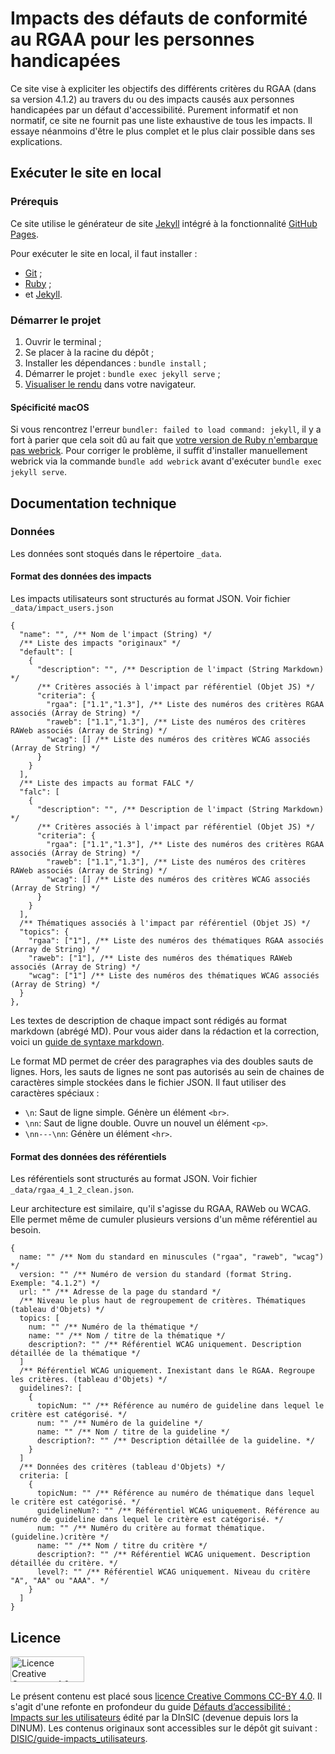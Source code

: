 # Impacts des défauts de conformité au RGAA pour les personnes handicapées

Ce site vise à expliciter les objectifs des différents critères du RGAA (dans sa version 4.1.2) au travers du ou des impacts causés aux personnes handicapées par un défaut d'accessibilité.
Purement informatif et non normatif, ce site ne fournit pas une liste exhaustive de tous les impacts. Il essaye néanmoins d'être le plus complet et le plus clair possible dans ses explications.

## Exécuter le site en local

### Prérequis

Ce site utilise le générateur de site [Jekyll](https://jekyllrb.com/) intégré à la fonctionnalité [GitHub Pages](https://docs.github.com/fr/enterprise-cloud@latest/pages/setting-up-a-github-pages-site-with-jekyll/about-github-pages-and-jekyll).

Pour exécuter le site en local, il faut installer :

- [Git](https://docs.github.com/fr/enterprise-cloud@latest/get-started/getting-started-with-git/set-up-git) ;
- [Ruby](https://www.ruby-lang.org/en/documentation/installation/) ;
- et [Jekyll](https://jekyllrb.com/docs/installation/).

### Démarrer le projet

1. Ouvrir le terminal ;
2. Se placer à la racine du dépôt ;
3. Installer les dépendances : `bundle install` ;
4. Démarrer le projet : `bundle exec jekyll serve` ;
5. [Visualiser le rendu](http://127.0.0.1:4000/rgaa4-impacts-utilisateurs/) dans votre navigateur.

#### Spécificité macOS

Si vous rencontrez l'erreur  `bundler: failed to load command: jekyll`, il y a fort à parier que cela soit dû au fait que [votre version de Ruby n'embarque pas webrick](https://stackoverflow.com/questions/69890412/bundler-failed-to-load-command-jekyll#answer-70916831).
Pour corriger le problème, il suffit d'installer manuellement webrick via la commande `bundle add webrick` avant d'exécuter `bundle exec jekyll serve`.

## Documentation technique

### Données

Les données sont stoqués dans le répertoire `_data`.

#### Format des données des impacts

Les impacts utilisateurs sont structurés au format JSON. Voir fichier `_data/impact_users.json`

```JS
{
  "name": "", /** Nom de l'impact (String) */
  /** Liste des impacts "originaux" */
  "default": [
    {
      "description": "", /** Description de l'impact (String Markdown) */
      /** Critères associés à l'impact par référentiel (Objet JS) */
      "criteria": {
        "rgaa": ["1.1","1.3"], /** Liste des numéros des critères RGAA associés (Array de String) */
        "raweb": ["1.1","1.3"], /** Liste des numéros des critères RAWeb associés (Array de String) */
        "wcag": [] /** Liste des numéros des critères WCAG associés (Array de String) */
      }
    }
  ],
  /** Liste des impacts au format FALC */
  "falc": [
    {
      "description": "", /** Description de l'impact (String Markdown) */
      /** Critères associés à l'impact par référentiel (Objet JS) */
      "criteria": {
        "rgaa": ["1.1","1.3"], /** Liste des numéros des critères RGAA associés (Array de String) */
        "raweb": ["1.1","1.3"], /** Liste des numéros des critères RAWeb associés (Array de String) */
        "wcag": [] /** Liste des numéros des critères WCAG associés (Array de String) */
      }
    }
  ],
  /** Thématiques associés à l'impact par référentiel (Objet JS) */
  "topics": {
    "rgaa": ["1"], /** Liste des numéros des thématiques RGAA associés (Array de String) */
    "raweb": ["1"], /** Liste des numéros des thématiques RAWeb associés (Array de String) */
    "wcag": ["1"] /** Liste des numéros des thématiques WCAG associés (Array de String) */
  }
},
```

Les textes de description de chaque impact sont rédigés au format markdown (abrégé MD). Pour vous aider dans la rédaction et la correction, voici un [guide de syntaxe markdown](https://docs.framasoft.org/fr/grav/markdown.html).

Le format MD permet de créer des paragraphes via des doubles sauts de lignes. Hors, les sauts de lignes ne sont pas autorisés au sein de chaines de caractères simple stockées dans le fichier JSON. Il faut utiliser des caractères spéciaux :

* `\n`: Saut de ligne simple. Génère un élément `<br>`.
* `\nn`: Saut de ligne double. Ouvre un nouvel un élément `<p>`.
* `\nn---\nn`: Génère un élément `<hr>`.

#### Format des données des référentiels

Les référentiels sont structurés au format JSON. Voir fichier `_data/rgaa_4_1_2_clean.json`.

Leur architecture est similaire, qu'il s'agisse du RGAA, RAWeb ou WCAG. Elle permet même de cumuler plusieurs versions d'un même référentiel au besoin.

```JS
{
  name: "" /** Nom du standard en minuscules ("rgaa", "raweb", "wcag") */
  version: "" /** Numéro de version du standard (format String. Exemple: "4.1.2") */
  url: "" /** Adresse de la page du standard */
  /** Niveau le plus haut de regroupement de critères. Thématiques (tableau d'Objets) */
  topics: [
    num: "" /** Numéro de la thématique */
    name: "" /** Nom / titre de la thématique */
    description?: "" /** Référentiel WCAG uniquement. Description détaillée de la thématique */
  ]
  /** Référentiel WCAG uniquement. Inexistant dans le RGAA. Regroupe les critères. (tableau d'Objets) */
  guidelines?: [
    {
      topicNum: "" /** Référence au numéro de guideline dans lequel le critère est catégorisé. */
      num: "" /** Numéro de la guideline */
      name: "" /** Nom / titre de la guideline */
      description?: "" /** Description détaillée de la guideline. */
    }
  ]
  /** Données des critères (tableau d'Objets) */
  criteria: [
    {
      topicNum: "" /** Référence au numéro de thématique dans lequel le critère est catégorisé. */
      guidelineNum?: "" /** Référentiel WCAG uniquement. Référence au numéro de guideline dans lequel le critère est catégorisé. */
      num: "" /** Numéro du critère au format thématique.(guideline.)critère */
      name: "" /** Nom / titre du critère */
      description?: "" /** Référentiel WCAG uniquement. Description détaillée du critère. */
      level?: "" /** Référentiel WCAG uniquement. Niveau du critère "A", "AA" ou "AAA". */
    }
  ]
}
```

## Licence

<a rel="license" href="https://creativecommons.org/licenses/by/4.0/deed.fr"><img alt="Licence Creative Commons 4.0" src="https://mirrors.creativecommons.org/presskit/buttons/88x31/png/by.png" width="118" height="41" /></a>

Le présent contenu est placé sous [licence Creative Commons CC-BY 4.0](https://creativecommons.org/licenses/by/4.0/deed.fr). Il s'agit d'une refonte en profondeur du guide [Défauts d’accessibilité : Impacts sur les utilisateurs](https://disic.github.io/guide-impacts_utilisateurs/) édité par la DInSIC (devenue depuis lors la DINUM).
Les contenus originaux sont accessibles sur le dépôt git suivant : [DISIC/guide-impacts_utilisateurs](https://github.com/DISIC/guide-impacts_utilisateurs).
